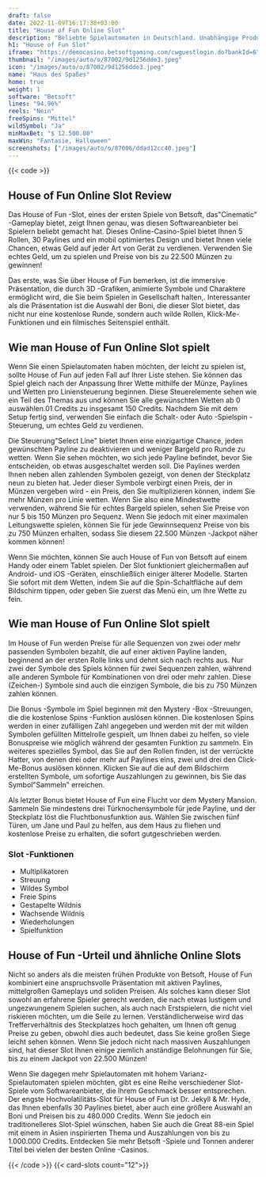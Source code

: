 ```yaml
---
draft: false
date: 2022-11-09T16:17:38+03:00
title: "House of Fun Online Slot"
description: "Beliebte Spielautomaten in Deutschland. Unabhängige Produktbewertungen und exklusive Anmeldeangebote. Jetzt spielen!"
h1: "House of Fun Slot"
iframe: "https://democasino.betsoftgaming.com/cwguestlogin.do?bankId=675&gameId=221"
thumbnail: "/images/auto/o/87002/9d1256dde3.jpeg"
icon: "/images/auto/o/87002/9d1256dde3.jpeg"
name: "Haus des Spaßes"
home: true
weight: 1
software: "Betsoft"
lines: "94.96%"
reels: "Nein"
freeSpins: "Mittel"
wildSymbol: "Ja"
minMaxBet: "$ 12.500.00"
maxWin: "Fantasie, Halloween"
screenshots: ["/images/auto/o/87006/ddad12cc40.jpeg"]
---
```


{{< code >}}<h2>House of Fun Online Slot Review</h2><p>Das House of Fun -Slot, eines der ersten Spiele von Betsoft, das"Cinematic" -Gameplay bietet, zeigt Ihnen genau, was diesen Softwareanbieter bei Spielern beliebt gemacht hat. Dieses Online-Casino-Spiel bietet Ihnen 5 Rollen, 30 Paylines und ein mobil optimiertes Design und bietet Ihnen viele Chancen, etwas Geld auf jeder Art von Gerät zu verdienen. Verwenden Sie echtes Geld, um zu spielen und Preise von bis zu 22.500 Münzen zu gewinnen!</p><p>Das erste, was Sie über House of Fun bemerken, ist die immersive Präsentation, die durch 3D -Grafiken, animierte Symbole und Charaktere ermöglicht wird, die Sie beim Spielen in Gesellschaft halten,. Interessanter als die Präsentation ist die Auswahl der Boni, die dieser Slot bietet, das nicht nur eine kostenlose Runde, sondern auch wilde Rollen, Klick-Me-Funktionen und ein filmisches Seitenspiel enthält.</p><h2>Wie man House of Fun Online Slot spielt</h2><p>Wenn Sie einen Spielautomaten haben möchten, der leicht zu spielen ist, sollte House of Fun auf jeden Fall auf Ihrer Liste stehen. Sie können das Spiel gleich nach der Anpassung Ihrer Wette mithilfe der Münze, Paylines und Wetten pro Liniensteuerung beginnen. Diese Steuerelemente sehen wie ein Teil des Themas aus und können Sie alle gewünschten Wetten ab 0 auswählen.01 Credits zu insgesamt 150 Credits. Nachdem Sie mit dem Setup fertig sind, verwenden Sie einfach die Schalt- oder Auto -Spielspin -Steuerung, um echtes Geld zu verdienen.</p><p>Die Steuerung"Select Line" bietet Ihnen eine einzigartige Chance, jeden gewünschten Payline zu deaktivieren und weniger Bargeld pro Runde zu wetten. Wenn Sie sehen möchten, wo sich jede Payline befindet, bevor Sie entscheiden, ob etwas ausgeschaltet werden soll. Die Paylines werden Ihnen neben allen zahlenden Symbolen gezeigt, von denen der Steckplatz neun zu bieten hat. Jeder dieser Symbole verbirgt einen Preis, der in Münzen vergeben wird - ein Preis, den Sie multiplizieren können, indem Sie mehr Münzen pro Linie wetten. Wenn Sie also eine Mindestwette verwenden, während Sie für echtes Bargeld spielen, sehen Sie Preise von nur 5 bis 150 Münzen pro Sequenz. Wenn Sie jedoch mit einer maximalen Leitungswette spielen, können Sie für jede Gewinnsequenz Preise von bis zu 750 Münzen erhalten, sodass Sie diesem 22.500 Münzen -Jackpot näher kommen können!</p><p>Wenn Sie möchten, können Sie auch House of Fun von Betsoft auf einem Handy oder einem Tablet spielen. Der Slot funktioniert gleichermaßen auf Android- und iOS -Geräten, einschließlich einiger älterer Modelle. Starten Sie sofort mit dem Wetten, indem Sie auf die Spin-Schaltfläche auf dem Bildschirm tippen, oder geben Sie zuerst das Menü ein, um Ihre Wette zu fein.</p><h2>Wie man House of Fun Online Slot spielt</h2><p>Im House of Fun werden Preise für alle Sequenzen von zwei oder mehr passenden Symbolen bezahlt, die auf einer aktiven Payline landen, beginnend an der ersten Rolle links und dehnt sich nach rechts aus. Nur zwei der Symbole des Spiels können für zwei Sequenzen zahlen, während alle anderen Symbole für Kombinationen von drei oder mehr zahlen. Diese (Zeichen-) Symbole sind auch die einzigen Symbole, die bis zu 750 Münzen zahlen können.</p><p>Die Bonus -Symbole im Spiel beginnen mit den Mystery -Box -Streuungen, die die kostenlose Spins -Funktion auslösen können. Die kostenlosen Spins werden in einer zufälligen Zahl angegeben und werden mit der mit wilden Symbolen gefüllten Mittelrolle gespielt, um Ihnen dabei zu helfen, so viele Bonuspreise wie möglich während der gesamten Funktion zu sammeln. Ein weiteres spezielles Symbol, das Sie auf den Rollen finden, ist der verrückte Hatter, von denen drei oder mehr auf Paylines eins, zwei und drei den Click-Me-Bonus auslösen können. Klicken Sie auf die auf dem Bildschirm erstellten Symbole, um sofortige Auszahlungen zu gewinnen, bis Sie das Symbol"Sammeln" erreichen.</p><p>Als letzter Bonus bietet House of Fun eine Flucht vor dem Mystery Mansion. Sammeln Sie mindestens drei Türknochensymbole für jede Payline, und der Steckplatz löst die Fluchtbonusfunktion aus. Wählen Sie zwischen fünf Türen, um Jane und Paul zu helfen, aus dem Haus zu fliehen und kostenlose Preise zu erhalten, die sofort gutgeschrieben werden.</p><h3>
Slot -Funktionen</h3><ul>
<li></span>
Multiplikatoren</li>
<li></span>
Streuung</li>
<li></span>
Wildes Symbol</li>
<li></span>
Freie Spins</li>
<li></span>
Gestapelte Wildnis</li>
<li></span>
Wachsende Wildnis</li>
<li></span>
Wiederholungen</li>
<li></span>
Spielfunktion</li></ul><h2>House of Fun -Urteil und ähnliche Online Slots</h2><p>Nicht so anders als die meisten frühen Produkte von Betsoft, House of Fun kombiniert eine anspruchsvolle Präsentation mit aktiven Paylines, mittelgroßen Gameplays und soliden Preisen. Als solches kann dieser Slot sowohl an erfahrene Spieler gerecht werden, die nach etwas lustigem und ungezwungenem Spielen suchen, als auch nach Erstspielern, die nicht viel riskieren möchten, um die Seile zu lernen. Verständlicherweise wird das Trefferverhältnis des Steckplatzes hoch gehalten, um Ihnen oft genug Preise zu geben, obwohl dies auch bedeutet, dass Sie keine großen Siege leicht sehen können. Wenn Sie jedoch nicht nach massiven Auszahlungen sind, hat dieser Slot Ihnen einige ziemlich anständige Belohnungen für Sie, bis zu einem Jackpot von 22.500 Münzen!</p><p>Wenn Sie dagegen mehr Spielautomaten mit hohem Varianz-Spielautomaten spielen möchten, gibt es eine Reihe verschiedener Slot-Spiele vom Softwareanbieter, die Ihrem Geschmack besser entsprechen. Der engste Hochvolatilitäts-Slot für House of Fun ist Dr. Jekyll & Mr. Hyde, das Ihnen ebenfalls 30 Paylines bietet, aber auch eine größere Auswahl an Boni und Preisen bis zu 480.000 Credits. Wenn Sie jedoch ein traditionelleres Slot-Spiel wünschen, haben Sie auch die Great 88-ein Spiel mit einem in Asien inspirierten Thema und Auszahlungen von bis zu 1.000.000 Credits. Entdecken Sie mehr Betsoft -Spiele und Tonnen anderer Titel bei vielen der besten Online -Casinos.</p>{{< /code >}}
{{< card-slots count="12">}}